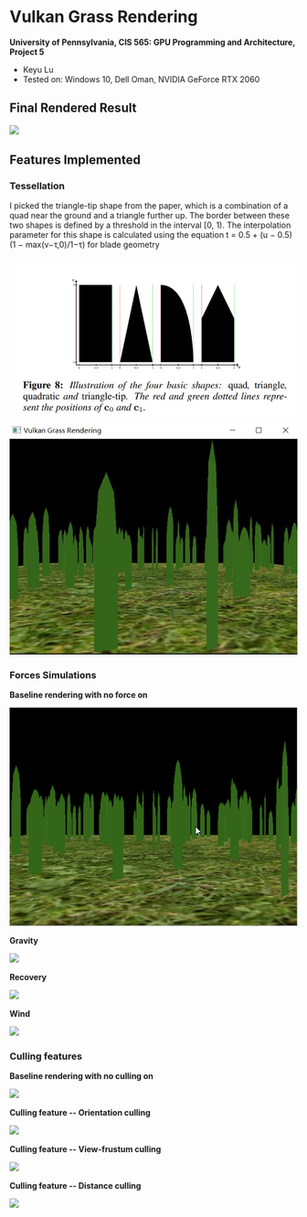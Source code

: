 Vulkan Grass Rendering
==================================

**University of Pennsylvania, CIS 565: GPU Programming and Architecture, Project 5**

* Keyu Lu
* Tested on: Windows 10, Dell Oman, NVIDIA GeForce RTX 2060

## Final Rendered Result
![](https://github.com/uluyek/Project5-Vulkan-Grass-Rendering/blob/main/project5.gif)

## Features Implemented

### Tessellation
I picked the triangle-tip shape from the paper, which is a combination of a quad near the ground and a triangle further up. The border between these two shapes is defined by a threshold in the interval [0, 1). The interpolation parameter for this shape is calculated using the equation
t = 0.5 + (u − 0.5) (1 − max(v−τ,0)/1−τ) for blade geometry 

![](https://github.com/uluyek/Project5-Vulkan-Grass-Rendering/blob/main/blade%20shape.jpg)
![](https://github.com/uluyek/Project5-Vulkan-Grass-Rendering/blob/main/grass%20shape.jpg)

### Forces Simulations
**Baseline rendering with no force on**

![](https://github.com/uluyek/Project5-Vulkan-Grass-Rendering/blob/main/project5no%20force.gif)

**Gravity** 

![](https://github.com/uluyek/Project5-Vulkan-Grass-Rendering/blob/main/project5%20gravity%20force.gif)

**Recovery**

![](https://github.com/uluyek/Project5-Vulkan-Grass-Rendering/blob/main/project5%20gravity%20force%20%2B%20rec%20force.gif)

**Wind**

![](https://github.com/uluyek/Project5-Vulkan-Grass-Rendering/blob/main/project5%20all%20force.gif)


### Culling features

**Baseline rendering with no culling on**

![](https://github.com/uluyek/Project5-Vulkan-Grass-Rendering/blob/main/project5%20culling%20off.gif)

**Culling feature -- Orientation culling**

![](https://github.com/uluyek/Project5-Vulkan-Grass-Rendering/blob/main/project5%20culling%2021.gif)

**Culling feature -- View-frustum culling**

![](https://github.com/uluyek/Project5-Vulkan-Grass-Rendering/blob/main/project5%20culling%20frustum.gif)

**Culling feature -- Distance culling**

![](https://github.com/uluyek/Project5-Vulkan-Grass-Rendering/blob/main/project5%20culling%20distance.gif)


